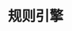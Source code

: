 ---
layout: docwithnav
assignees:
- ashvayka
title: 规则引擎
description: 使用 GridLinks 规则引擎进行物联网设备数据分析
redirect_to: "/docs/user-guide/rule-engine-2-0/re-getting-started/"
---